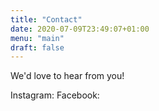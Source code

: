 ```yaml
---
title: "Contact"
date: 2020-07-09T23:49:07+01:00
menu: "main"
draft: false
---
```


We'd love to hear from you!

Instagram:
Facebook:
